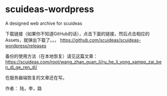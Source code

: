 # scuideas-wordpress
A designed web archive for scuideas

下载链接（如果你不知道GitHub的话），点击下面的链接，然后点击相应的Assets，就弹出下载了。。。
https://github.com/scuideas/scuideas-wordpress/releases



备份的使用方法（在本地恢复）请见这篇文章：
https://scuideas.com/root/wang_zhan_guan_li/ru_he_li_yong_xampp_zai_ben_di_ge_ren_di/



在服务器端恢复的文章还在写。



作者：
陆，李，路
